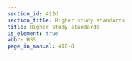 ```yaml
---
section_id: 412d
section_title: Higher study standards
title: Higher study standards
is_element: true
abbr: HSS
page_in_manual: 410-8
---
```

